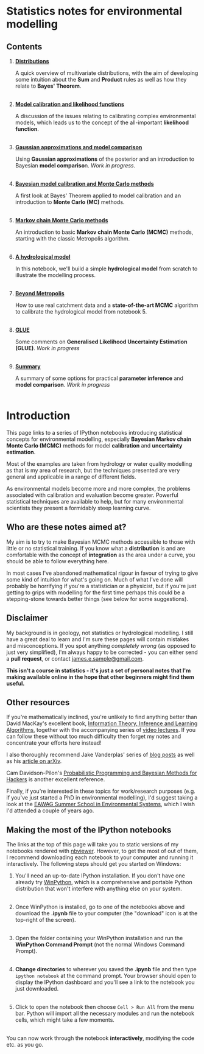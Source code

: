 # Statistics notes for environmental modelling

## Contents

1. **[Distributions](http://nbviewer.ipython.org/github/JamesSample/enviro_mod_notes/blob/master/notebooks/01_Distributions.ipynb)**

    A quick overview of multivariate distributions, with the aim of developing some intuition about the **Sum** and **Product** rules as well as how they relate to **Bayes' Theorem**.<br><br>
    
2. **[Model calibration and likelihood functions](http://nbviewer.ipython.org/github/JamesSample/enviro_mod_notes/blob/master/notebooks/02_Calibration_Likelihood.ipynb)**

    A discussion of the issues relating to calibrating complex environmental models, which leads us to the concept of the all-important **likelihood function**.<br><br>

3. **[Gaussian approximations and model comparison](http://nbviewer.ipython.org/github/JamesSample/enviro_mod_notes/blob/master/notebooks/03_Gaussian_Approx.ipynb)**

    Using **Gaussian approximations** of the posterior and an introduction to Bayesian **model compariso**n. *Work in progress*. <br><br>

4. **[Bayesian model calibration and Monte Carlo methods](http://nbviewer.ipython.org/github/JamesSample/enviro_mod_notes/blob/master/notebooks/04_Monte_Carlo.ipynb)**

    A first look at Bayes' Theorem applied to model calibration and an introduction to **Monte Carlo (MC)** methods.<br><br>
    
5. **[Markov chain Monte Carlo methods](http://nbviewer.ipython.org/github/JamesSample/enviro_mod_notes/blob/master/notebooks/05_MCMC.ipynb)**

    An introduction to basic **Markov chain Monte Carlo (MCMC)** methods, starting with the classic Metropolis algorithm.<br><br>

6. **[A hydrological model](http://nbviewer.ipython.org/github/JamesSample/enviro_mod_notes/blob/master/notebooks/06_A_Hydrological_Model.ipynb)**

    In this notebook, we'll build a simple **hydrological model** from scratch to illustrate the modelling process. <br><br>

7. **[Beyond Metropolis](http://nbviewer.ipython.org/github/JamesSample/enviro_mod_notes/blob/master/notebooks/07_Beyond_Metropolis.ipynb)**

    How to use real catchment data and a **state-of-the-art MCMC** algorithm to calibrate the hydrological model from notebook 5. <br><br> 

8. **[GLUE](http://nbviewer.ipython.org/github/JamesSample/enviro_mod_notes/blob/master/notebooks/08_GLUE.ipynb)**

    Some comments on **Generalised Likelihood Uncertainty Estimation (GLUE)**. *Work in progress* <br><br> 
    
9. **[Summary](http://nbviewer.ipython.org/github/JamesSample/enviro_mod_notes/blob/master/notebooks/09_Summary.ipynb)**

    A summary of some options for practical **parameter inference** and **model comparison**. *Work in progress* <br><br> 
    
# Introduction

This page links to a series of IPython notebooks introducing statistical concepts for environmental modelling, especially **Bayesian Markov chain Monte Carlo (MCMC)** methods for model **calibration** and **uncertainty estimation**.

Most of the examples are taken from hydrology or water quality modelling as that is my area of research, but the techniques presented are very general and applicable in a range of different fields.

As environmental models become more and more complex, the problems associated with calibration and evaluation become greater. Powerful statistical techniques are available to help, but for many environmental scientists they present a formidably steep learning curve. 

## Who are these notes aimed at?

My aim is to try to make Bayesian MCMC methods accessible to those with little or no statistical training. If you know what a **distribution** is and are comfortable with the concept of **integration** as the area under a curve, you should be able to follow everything here. 

In most cases I've abandoned mathematical rigour in favour of trying to give some kind of intuition for what's going on. Much of what I've done will probably be horrifying if you're a statistician or a physicist, but if you're just getting to grips with modelling for the first time perhaps this could be a stepping-stone towards better things (see below for some suggestions).

## Disclaimer

My background is in geology, not statistics or hydrological modelling. I still have a great deal to learn and I'm sure these pages will contain mistakes and misconceptions. If you spot anything *completely wrong* (as opposed to just very simplified), I'm always happy to be corrected - you can either send a **pull request**, or contact <james.e.sample@gmail.com>.

**This isn't a course in statistics - it's just a set of personal notes that I'm making available online in the hope that other beginners might find them useful.**

## Other resources

If you're mathematically inclined, you're unlikely to find anything better than David MacKay's excellent book, [Information Theory, Inference and Learning Algorithms](http://www.inference.phy.cam.ac.uk/itila/book.html), together with the accompanying series of [video lectures](http://www.inference.phy.cam.ac.uk/itprnn/Videos.shtml). If you can follow these without too much difficulty then forget my notes and concentrate your efforts here instead!

I also thoroughly recommend Jake Vanderplas' series of [blog posts](http://jakevdp.github.io/blog/2014/03/11/frequentism-and-bayesianism-a-practical-intro/) as well as his [article on arXiv](http://arxiv.org/abs/1411.5018). 

Cam Davidson-Pilon's [Probabilistic Programming and Bayesian Methods for Hackers](https://camdavidsonpilon.github.io/Probabilistic-Programming-and-Bayesian-Methods-for-Hackers/) is another excellent reference.

Finally, if you're interested in these topics for work/research purposes (e.g. if you've just started a PhD in environmental modelling), I'd suggest taking a look at the [EAWAG Summer School in Environmental Systems](http://www.eawag.ch/forschung/siam/lehre/summerschool/index_EN), which I wish I'd attended a couple of years ago.

## Making the most of the IPython notebooks

The links at the top of this page will take you to static versions of my notebooks rendered with [nbviewer](http://nbviewer.ipython.org/). However, to get the most of out of them, I recommend downloading each notebook to your computer and running it interactively. The following steps should get you started on Windows:

1. You'll need an up-to-date IPython installation. If you don't have one already try [WinPython](http://winpython.sourceforge.net/), which is a comprehensive and portable Python distribution that won't interfere with anything else on your system.<br><br> 

2. Once WinPython is installed, go to one of the notebooks above and download the **.ipynb** file to your computer (the "download" icon is at the top-right of the screen).<br><br>

3. Open the folder containing your WinPython installation and run the **WinPython Command Prompt** (not the normal Windows Command Prompt).<br><br>

4. **Change directories** to wherever you saved the **.ipynb** file and then type `ipython notebook` at the command prompt. Your browser should open to display the IPython dashboard and you'll see a link to the notebook you just downloaded.<br><br>

5. Click to open the notebook then choose `Cell > Run All` from the menu bar. Python will import all the necessary modules and run the notebook cells, which might take a few moments.<br><br>

You can now work through the notebook **interactively**, modifying the code etc. as you go.
